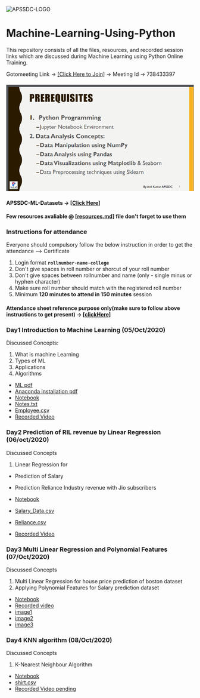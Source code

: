 ![APSSDC-LOGO](https://drive.google.com/uc?export=download&id=15AKQ6_-BixW4K6mL6RPphF5EKXqYF2zj)
# Machine-Learning-Using-Python

This repository consists of all the files, resources, and recorded session links which are discussed during Machine Learning using Python Online Training.
<!---
#### Check your details here same will applicable on certificates if your details are missing update in last column  → [[GSheet]]()

#### Gotomeeting Link → [[Click Here to Join]](meetingLink) → Meeting Id → 
--->

Gotomeeting Link → [[Click Here to Join]](https://global.gotomeeting.com/join/738433397) → Meeting Id → 738433397

#### ![prerequisite](Prerequisite.png)

#### APSSDC-ML-Datasets → [[Click Here]](https://github.com/AP-State-Skill-Development-Corporation/Datasets)

#### Few resources avaliable @ [[resources.md]](resources.md) file don't forget to use them

### Instructions for attendance

Everyone should compulsory follow the below instruction in order to get the attendance --> Certificate

1. Login format **`rollnumber-name-college`**
2. Don't give spaces in roll number or shorcut of your roll number
3. Don't give spaces between rollnumber and name (only - single minus or hyphen character)
4. Make sure roll number should match with the registered roll number
5. Minimum **120 minutes to attend in 150 minutes** session

#### Attendance sheet reference purpose only(make sure to follow above instructions to get present) → [[clickHere]](https://docs.google.com/spreadsheets/d/1YaaLzqz2ToxTK4ahioHIJ-Y4QrGXNxfvAkKv8xRmDJE/edit?usp=sharing)

<!-----
#### Your details printed on Certificates verify once → [[clickHere]](https://docs.google.com/spreadsheets/d/1KhUGwyc6ezrZ1hswLzTu67EVwohwW07omVNAtEWyk9M/edit?usp=sharing)
******************************
Reference purpose follow this below things

1. Commit message format
- For content updation -- Added dayNo discussed content
-For Readme.md file updation --  Updated dayNo content
-For resources.md file updation --  Updated resourceName

2.README.md content

DayNo SampleLessonName (Date)

Discussed Concepts:
1. Topic-1
2. Topic-2

[[DayNo_Notebook_Link]]()
[[DayNo_Recorded_Video_Link]]()
*************************
--->


### Day1 Introduction to Machine Learning (05/Oct/2020)

Discussed Concepts:
1. What is machine Learning
2. Types of ML
3. Applications
4. Algorithms  

* [ML pdf ](Day-1/MachineLearningwithPython.pdf)
* [Anaconda installation pdf](Day-1/AnacondaInstallation.pdf)
* [Notebook](Day-1/Day1_05oct2020.ipynb)
* [Notes.txt](Day-1/notes.txt)
* [Employee.csv](Day-1/employee.csv)
* [Recorded Video](https://transcripts.gotomeeting.com/#/s/c4789efb0ddc194d67defa8470d972d9ad2c49861d8f4725d5fa9e39fa262b77)



### Day2 Prediction of RIL revenue by Linear Regression (06/oct/2020)

Discussed Concepts
1. Linear Regression for
* Prediction of Salary
* Prediction Reliance Industry revenue with Jio subscribers

* [Notebook](Day-2/Day2_06oct2020.ipynb)
* [Salary_Data.csv](https://raw.githubusercontent.com/AP-State-Skill-Development-Corporation/Datasets/master/Regression/Salary_Data.csv)
* [Reliance.csv](Day-2/reliance.csv)
* [Recorded Video](https://transcripts.gotomeeting.com/#/s/24110ef9b6d63482f3306a2dad9a379c25919fa5b9e011935de31a2d115aeed6)


### Day3 Multi Linear Regression and Polynomial Features (07/Oct/2020)

Discussed Concepts
1. Multi Linear Regression for house price prediction of boston dataset
2. Applying Polynomial Features for Salary prediction dataset

* [Notebook](Day-3/Day3_07Oct2020.ipynb)
* [Recorded  video](https://transcripts.gotomeeting.com/#/s/ab3174e155fef00041fd870c17978dda12e9bed90d51e347a3cc70610ca8804f)
* [image1](Day-3/6_1_line.png)
* [image2](Day-3/6_2_linePoly.png)
* [image3](Day-3/mlconcepts_image5.png)


### Day4 KNN algorithm (08/Oct/2020)

Discussed Concepts
1. K-Nearest Neighbour Algorithm

* [Notebook](Day-4/Day4_08Oct2020.ipynb)
* [shirt.csv](https://raw.githubusercontent.com/AP-State-Skill-Development-Corporation/Datasets/master/Classification/shirt.csv)
* [Recorded Video pending]()

<!-----
### Day5 Classification Algorithms (18/sep/2020)

Discussed Concepts
1. Logistic Regression Algorithm
2. Support Vector Machine

* [Notebook](Day-5/Day5_18sep2020.ipynb)
* [Recorded Video](https://transcripts.gotomeeting.com/#/s/effa598a15abc99514da25e633b6b7797e3e250d335ec6ff23f085e73d3d7896)


### Day6 Decision Tree Algorithms (21/sep/2020)

Discussed Concepts
1. Decision Tree classifier and Regressor Algorithm

* [Notebook](Day-6/Day6_21sep2020.ipynb)
* [headbrain.csv](https://raw.githubusercontent.com/AP-State-Skill-Development-Corporation/Datasets/master/Regression/headbrain.csv)
* [Recorded Video](https://transcripts.gotomeeting.com/#/s/3845c01439bceda4dfc46bc8a401f197d32b7d902dbdfb8e301a161b187ff293)


### Day7 Random Forest Algorithms (22/sep/2020)

Discussed Concepts
1. Random Forest Algorithm

* [Notebook](Day-7/Day7_22sep2020.ipynb)
* [Recorded Video](https://transcripts.gotomeeting.com/#/s/f2b384ca6d038d150596828bb75eb0414dad29fe75b9d3d9f7c6e56c1d7e6d7e)



### Day8 Unsupervised Learning (23/sep/2020)

Discussed Concepts
1. K-Means Algorithm

* [Notebook](Day-8/Day8_23sep2020.ipynb)
* [Recorded Video](https://transcripts.gotomeeting.com/#/s/ebca0ec8b25b563b2b965e4edf2315ddbff29aaa24436cb5b06439f8e7a8de74)


### Day9 Principal Component Analysis (24/sep/2020)

Discussed Concepts
1. Principal Component Analysis
2. LabelEncoder,OneHotEncoder,get_dummies
3. Saving model to pickle file
4. connecting ML model with Flask application

* [Notebook](Day-9/Day9_24sep2020.ipynb)
* [Notebook2](Day-9/Day9_24sep2020Notebook2.ipynb)
* [fruitModel.pkl](Day-9/fruitModel.pkl)
* [Fruits_dataset](https://raw.githubusercontent.com/AP-State-Skill-Development-Corporation/Datasets/master/Classification/fruit_data_with_colours.csv)
* [Recorded Video](https://transcripts.gotomeeting.com/#/s/eaf178502f10ee01ab2668f921d357f8f7abbfd971ede53ce6d3d4c499b679a1)
--->